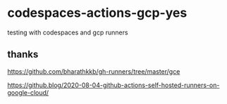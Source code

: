 # codespaces-actions-gcp-yes
testing with codespaces and gcp runners

## thanks
https://github.com/bharathkkb/gh-runners/tree/master/gce

https://github.blog/2020-08-04-github-actions-self-hosted-runners-on-google-cloud/
